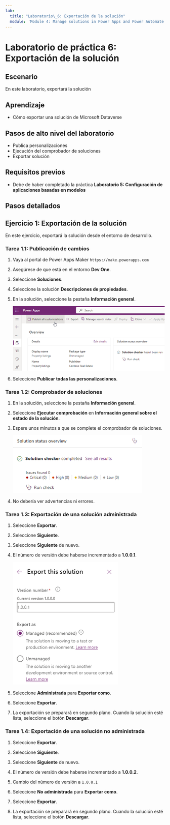 ```yaml
---
lab:
  title: "Laboratorio\_6: Exportación de la solución"
  module: 'Module 4: Manage solutions in Power Apps and Power Automate'
---
```


# Laboratorio de práctica 6: Exportación de la solución

## Escenario

En este laboratorio, exportará la solución

## Aprendizaje

- Cómo exportar una solución de Microsoft Dataverse

## Pasos de alto nivel del laboratorio

- Publica personalizaciones
- Ejecución del comprobador de soluciones
- Exportar solución
  
## Requisitos previos

- Debe de haber completado la práctica **Laboratorio 5: Configuración de aplicaciones basadas en modelos**

## Pasos detallados

## Ejercicio 1: Exportación de la solución

En este ejercicio, exportará la solución desde el entorno de desarrollo.

### Tarea 1.1: Publicación de cambios

1. Vaya al portal de Power Apps Maker `https://make.powerapps.com`

1. Asegúrese de que está en el entorno **Dev One**.

1. Seleccione **Soluciones**.

1. Seleccione la solución **Descripciones de propiedades**.

1. En la solución, seleccione la pestaña **Información general**.

    ![Página de información general de la solución.](../media/solution-overview.png)

1. Seleccione **Publicar todas las personalizaciones**.

### Tarea 1.2: Comprobador de soluciones

1. En la solución, seleccione la pestaña **Información general**.

1. Seleccione **Ejecutar comprobación** en **Información general sobre el estado de la solución**.

1. Espere unos minutos a que se complete el comprobador de soluciones.

    ![Página de resultados del comprobador de soluciones.](../media/solution-checker.png)

1. No debería ver advertencias ni errores.

### Tarea 1.3: Exportación de una solución administrada

1. Seleccione **Exportar**.

1. Seleccione **Siguiente**.

1. Seleccione **Siguiente** de nuevo.

1. El número de versión debe haberse incrementado a **1.0.0.1**.

    ![Panel Exportar solución.](../media/export-solution.png)

1. Seleccione **Administrada** para **Exportar como**.

1. Seleccione **Exportar**.

1. La exportación se preparará en segundo plano. Cuando la solución esté lista, seleccione el botón **Descargar**.

### Tarea 1.4: Exportación de una solución no administrada

1. Seleccione **Exportar**.

1. Seleccione **Siguiente**.

1. Seleccione **Siguiente** de nuevo.

1. El número de versión debe haberse incrementado a **1.0.0.2**.

1. Cambio del número de versión a `1.0.0.1`

1. Seleccione **No administrada** para **Exportar como**.

1. Seleccione **Exportar**.

1. La exportación se preparará en segundo plano. Cuando la solución esté lista, seleccione el botón **Descargar**.
